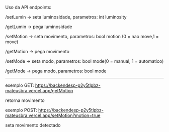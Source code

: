 Uso da API endpoints:

/setLumin -> seta luminosidade, parametros: int luminosity

/getLumin -> pega luminosidade

/setMotion -> seta movimento, parametros: bool motion (0 = nao move,1 = move)

/getMotion -> pega movimento

/setMode -> seta modo, parametros: bool mode(0 = manual, 1 = automatico)

/getMode -> pega modo, parametros: bool mode

----------------------
exemplo GET:
https://backendesp-p2y5tlpbz-mateusbra.vercel.app/getMotion

retorna movimento

exemplo POST:
https://backendesp-p2y5tlpbz-mateusbra.vercel.app/setMotion?motion=true

seta movimento detectado

